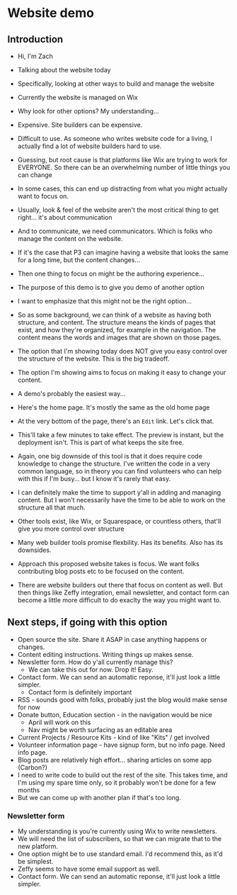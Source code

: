 # Website demo

## Introduction

- Hi, I'm Zach
- Talking about the website today
- Specifically, looking at other ways to build and manage the website

- Currently the website is managed on Wix
- Why look for other options? My understanding...
- Expensive. Site builders can be expensive.
- Difficult to use. As someone who writes website code for a living, I actually find a lot of website builders hard to use.
- Guessing, but root cause is that platforms like Wix are trying to work for EVERYONE. So there can be an overwhelming number of little things you can change
- In some cases, this can end up distracting from what you might actually want to focus on.
- Usually, look & feel of the website aren't the most critical thing to get right... it's about communication
- And to communicate, we need communicators. Which is folks who manage the content on the website.
- If it's the case that P3 can imagine having a website that looks the same for a long time, but the content changes...
- Then one thing to focus on might be the authoring experience...

- The purpose of this demo is to give you demo of another option
- I want to emphasize that this might not be the right option...
- So as some background, we can think of a website as having both structure, and content. The structure means the kinds of pages that exist, and how they're organized, for example in the navigation. The content means the words and images that are shown on those pages.
- The option that I'm showing today does NOT give you easy control over the structure of the website. This is the big tradeoff.
- The option I'm showing aims to focus on making it easy to change your content.
- A demo's probably the easiest way...

- Here's the home page. It's mostly the same as the old home page
- At the very bottom of the page, there's an `Edit` link. Let's click that.
- This'll take a few minutes to take effect. The preview is instant, but the deployment isn't. This is part of what keeps the site free.

- Again, one big downside of this tool is that it does require code knowledge to change the structure. I've written the code in a very common language, so in theory you can find volunteers who can help with this if I'm busy... but I know it's rarely that easy.
- I can definitely make the time to support y'all in adding and managing content. But I won't necessarily have the time to be able to work on the structure all that much.

- Other tools exist, like Wix, or Squarespace, or countless others, that'll give you more control over structure
- Many web builder tools promise flexbility. Has its benefits. Also has its downsides.
- Approach this proposed website takes is focus. We want folks contributing blog posts etc to be focused on the content.
- There are website builders out there that focus on content as well. But then things like Zeffy integration, email newsletter, and contact form can become a little more difficult to do exaclty the way you might want to.

## Next steps, if going with this option

- Open source the site. Share it ASAP in case anything happens or changes.
- Content editing instructions. Writing things up makes sense.
- Newsletter form. How do y'all currently manage this?
    - We can take this out for now. Drop it! Easy.
- Contact form. We can send an automatic reponse, it'll just look a little simpler.
    - Contact form is definitely important
- RSS - sounds good with folks, probably just the blog would make sense for now
- Donate button, Education section - in the navigation would be nice
    - April will work on this
    - Nav might be worth surfacing as an editable area
- Current Projects / Resource Kits - kind of like "Kits" / get involved
- Volunteer information page - have signup form, but no info page. Need info page.
- Blog posts are relatively high effort... sharing articles on some app (Carbon?)
- I need to write code to build out the rest of the site. This takes time, and I'm using my spare time only, so it probably won't be done for a few months
- But we can come up with another plan if that's too long.

### Newsletter form


- My understanding is you're currently using Wix to write newsletters.
- We will need the list of subscribers, so that we can migrate that to the new platform.
- One option might be to use standard email. I'd recommend this, as it'd be simplest.
- Zeffy seems to have some email support as well.
- Contact form. We can send an automatic reponse, it'll just look a little simpler.

